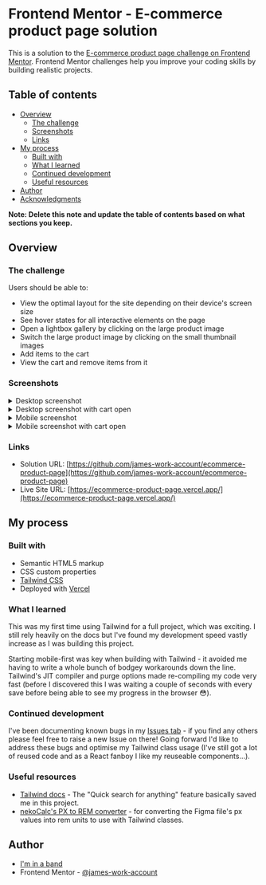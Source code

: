 # Frontend Mentor - E-commerce product page solution

This is a solution to the [E-commerce product page challenge on Frontend Mentor](https://www.frontendmentor.io/challenges/ecommerce-product-page-UPsZ9MJp6). Frontend Mentor challenges help you improve your coding skills by building realistic projects.

## Table of contents

- [Overview](#overview)
  - [The challenge](#the-challenge)
  - [Screenshots](#screenshots)
  - [Links](#links)
- [My process](#my-process)
  - [Built with](#built-with)
  - [What I learned](#what-i-learned)
  - [Continued development](#continued-development)
  - [Useful resources](#useful-resources)
- [Author](#author)
- [Acknowledgments](#acknowledgments)

**Note: Delete this note and update the table of contents based on what sections you keep.**

## Overview

### The challenge

Users should be able to:

- View the optimal layout for the site depending on their device's screen size
- See hover states for all interactive elements on the page
- Open a lightbox gallery by clicking on the large product image
- Switch the large product image by clicking on the small thumbnail images
- Add items to the cart
- View the cart and remove items from it

### Screenshots

<details>
  <summary>Desktop screenshot</summary>

  ![![Screenshot of desktop view](screenshots/desktop.png)](screenshots/desktop.png)
</details>

<details>
  <summary>Desktop screenshot with cart open</summary>

  ![![Screenshot of desktop view with cart open](screenshots/desktop-with-cart.png)](screenshots/desktop-with-cart.png)
</details>

<details>
  <summary>Mobile screenshot</summary>

  ![![Screenshot of mobile view](screenshots/mobile.png)](screenshots/mobile.png)
</details>

<details>
  <summary>Mobile screenshot with cart open</summary>

  ![![Screenshot of mobile view with cart open](screenshots/mobile-with-cart.png)](screenshots/mobile-with-cart.png)
</details>

### Links

- Solution URL: [https://github.com/james-work-account/ecommerce-product-page](https://github.com/james-work-account/ecommerce-product-page)
- Live Site URL: [https://ecommerce-product-page.vercel.app/](https://ecommerce-product-page.vercel.app/)

## My process

### Built with

- Semantic HTML5 markup
- CSS custom properties
- [Tailwind CSS](https://tailwindcss.com/)
- Deployed with [Vercel](https://vercel.com/)

### What I learned

This was my first time using Tailwind for a full project, which was exciting. I still rely heavily on the docs but I've found my development speed vastly increase as I was building this project.

Starting mobile-first was key when building with Tailwind - it avoided me having to write a whole bunch of bodgey workarounds down the line. Tailwind's JIT compiler and purge options made re-compiling my code very fast (before I discovered this I was waiting a couple of seconds with every save before being able to see my progress in the browser 😳).

### Continued development

I've been documenting known bugs in my [Issues tab](https://github.com/james-work-account/ecommerce-product-page/issues) - if you find any others please feel free to raise a new Issue on there! Going forward I'd like to address these bugs and optimise my Tailwind class usage (I've still got a lot of reused code and as a React fanboy I like my reuseable components...).

### Useful resources

- [Tailwind docs](https://tailwindcss.com/docs) - The "Quick search for anything" feature basically saved me in this project.
- [nekoCalc's PX to REM converter](https://nekocalc.com/px-to-rem-converter) - for converting the Figma file's px values into rem units to use with Tailwind classes.

## Author

- [I'm in a band](https://lagunasdream.co.uk)
- Frontend Mentor - [@james-work-account](https://www.frontendmentor.io/profile/james-work-account)
